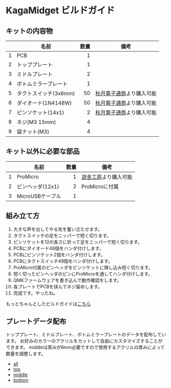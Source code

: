 # KagaMidget ビルドガイド

## キットの内容物

|| 名前 | 数量 | 備考 |
|:---:|---|---:|---|
|1|PCB|1||
|2|トッププレート|1||
|3|ミドルプレート|2||
|4|ボトムミラープレート|1||
|5|タクトスイッチ(3x6mm)|50|[秋月電子通商](http://akizukidenshi.com/catalog/g/gP-08073/)より購入可能|
|6|ダイオード(1N4148W)|50|[秋月電子通商](http://akizukidenshi.com/catalog/g/gI-07084/)より購入可能|
|7|ピンソケット(14x1)|2|[秋月電子通商](http://akizukidenshi.com/catalog/g/gC-00661/)より購入可能|
|8|ネジ(M3 15mm)|4||
|9|袋ナット(M3)|4||

## キット以外に必要な部品

|| 名前 | 数量 | 備考 |
|:---:|---|---:|---|
|1|ProMicro|1|[遊舎工房](https://yushakobo.jp/shop/promicro-spring-pinheader/)より購入可能|
|2|ピンヘッダ(12x1)|2|ProMicroに付属|
|3|MicroUSBケーブル|1|   |

## 組み立て方

1. 大きな声を出してやる気を奮い立たせます。
1. タクトスイッチの足をニッパーで短く切ります。
1. ピンソケットを12の長さに折って足をニッパーで短く切ります。
1. PCBにダイオード48個をハンダ付けします。
1. PCBにピンソケット2個をハンダ付けします。
1. PCBにタクトスイッチ49個をハンダ付けします。
1. ProMicro付属のピンヘッダをピンソケットに挿し込み短く切ります。
1. 短く切ったピンヘッダのピンにProMicroを通してハンダ付けします。
1. QMKファームウェアを書き込んで動作確認をします。
1. 各プレートでPCBを挟んでネジ留めします。
1. 完成です。やったね。

もっとちゃんとしたビルドガイドは[こちら](https://udaryyyy.hatenadiary.com/entry/2019/07/16/020428)

## プレートデータ配布

トッププレート、ミドルプレート、ボトムミラープレートのデータを配布しています。
お好みのカラーのアクリルをカットして自由にカスタマイズすることができます。
middleは厚みが6mm必要ですので使用するアクリルの厚みによって数量を調整します。

- [all](../plates/all.svg)
- [top](../plates/top.svg)
- [middle](../plates/middle.svg)
- [bottom](../plates/bottom.svg)
